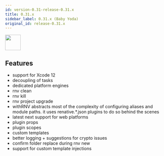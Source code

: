 ```yaml
---
id: version-0.31-release-0.31.x
title: 0.31.x
sidebar_label: 0.31.x (Baby Yoda)
original_id: release-0.31.x
---
```


<img src="https://renative.org/img/ic_notes.png" width=50 height=50 />

## Features

- support for Xcode 12
- decoupling of tasks
- dedicated platform engines
- rnv clean
- rnv kill
- rnv project upgrade
- withRNV abstracts most of the complexity of configuring aliases and module paths. it uses renative.*.json plugins to do so behind the scenes
- latest next support for web platforms
- plugin props
- plugin scopes
- custom templates
- better logging + suggestions for crypto issues
- confirm folder replace during rnv new
- support for custom template injections
